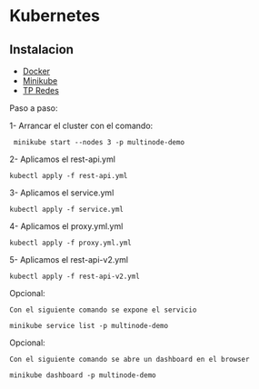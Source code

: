 # Kubernetes

## Instalacion

* [Docker](https://docs.docker.com/engine/install/)
* [Minikube](https://minikube.sigs.k8s.io/docs/start/)
* [TP Redes](https://github.com/rlajous/kubernetes)

Paso a paso:

1- Arrancar el cluster con el comando:

	 minikube start --nodes 3 -p multinode-demo

2- Aplicamos el rest-api.yml

	kubectl apply -f rest-api.yml

3- Aplicamos el service.yml

	kubectl apply -f service.yml

4- Aplicamos el proxy.yml.yml

	kubectl apply -f proxy.yml.yml

5- Aplicamos el rest-api-v2.yml

	kubectl apply -f rest-api-v2.yml

Opcional:

	Con el siguiente comando se expone el servicio

	minikube service list -p multinode-demo

Opcional:

	Con el siguiente comando se abre un dashboard en el browser

	minikube dashboard -p multinode-demo
